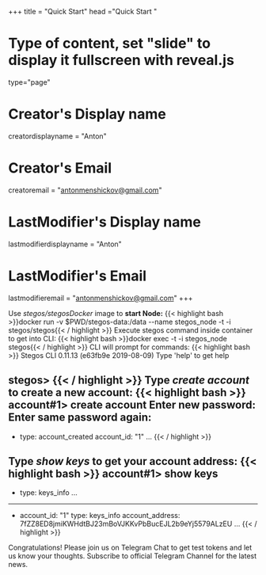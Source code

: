 +++
title = "Quick Start"
head ="<label>Quick Start</label> "
# Type of content, set "slide" to display it fullscreen with reveal.js
type="page"

# Creator's Display name
creatordisplayname = "Anton"
# Creator's Email
creatoremail = "antonmenshickov@gmail.com"
# LastModifier's Display name
lastmodifierdisplayname = "Anton"
# LastModifier's Email
lastmodifieremail = "antonmenshickov@gmail.com"
+++

Use *stegos/stegosDocker* image to **start Node:**
{{< highlight bash >}}docker run -v $PWD/stegos-data:/data --name stegos_node -t -i stegos/stegos{{< / highlight >}}
Execute stegos command inside container to get into CLI:
{{< highlight bash >}}docker exec -t -i stegos_node stegos{{< / highlight >}}
CLI will prompt for commands:
{{< highlight bash >}}
Stegos CLI 0.11.13 (e63fb9e 2019-08-09)
Type 'help' to get help

stegos>
{{< / highlight >}}
Type *create account* to create a new account:
{{< highlight bash >}}
account#1> create account
Enter new password:
Enter same password again:                                                                                                           
---
- type: account_created
  account_id: "1"
...
{{< / highlight >}}

Type *show keys* to get your account address:
{{< highlight bash >}}
account#1> show keys
---
- type: keys_info
...

---
- account_id: "1"
  type: keys_info
  account_address: 7fZZ8ED8jmiKWHdtBJ23mBoVJKKvPbBucEJL2b9eYj5579ALzEU
...
{{< / highlight >}}

Congratulations! Please join us on Telegram Chat to get test tokens and let us know your thoughts. Subscribe to official Telegram Channel for the latest news.